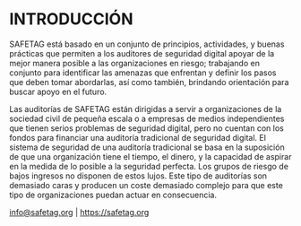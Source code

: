 # INTRODUCCIÓN

SAFETAG está basado en un conjunto de principios, actividades, y buenas prácticas que permiten a los auditores de seguridad digital apoyar de la mejor manera posible a las organizaciones en riesgo; trabajando en conjunto para identificar las amenazas que enfrentan y definir los pasos que deben tomar abordarlas, así como también, brindando orientación para buscar apoyo en el futuro.

Las auditorías de SAFETAG están dirigidas a servir a organizaciones de la sociedad civil de pequeña escala o a empresas de medios independientes que tienen serios problemas de seguridad digital, pero no cuentan con los fondos para financiar una auditoría tradicional de seguridad digital. El sistema de seguridad de una auditoría tradicional se basa en la suposición de que una organización tiene el tiempo, el dinero, y la capacidad de aspirar en la medida de lo posible a la seguridad perfecta. Los grupos de riesgo de bajos ingresos no disponen de estos lujos. Este tipo de auditorías son demasiado caras y producen un coste demasiado complejo para que este tipo de organizaciones puedan actuar en consecuencia.

info@safetag.org  |  https://safetag.org

